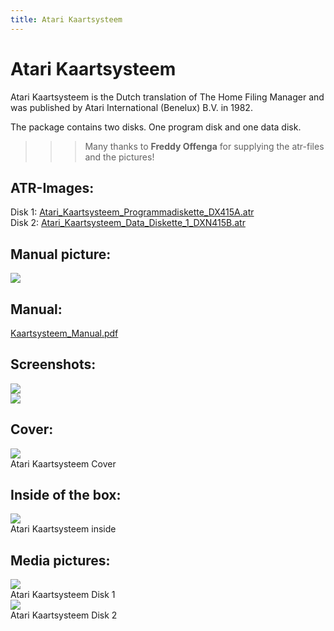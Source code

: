 ```yaml
---
title: Atari Kaartsysteem
---
```

# Atari Kaartsysteem  
Atari Kaartsysteem is the Dutch translation of The Home Filing Manager and was published by Atari International (Benelux) B.V. in 1982.  
  
The package contains two disks. One program disk and one data disk.  
  
>>> Many thanks to __Freddy Offenga__ for supplying the atr-files and the pictures!  
  
## ATR-Images:  
Disk 1: [Atari_Kaartsysteem_Programmadiskette_DX415A.atr](attachments/Atari_Kaartsysteem_Programmadiskette_DX415A.atr)  
Disk 2: [Atari_Kaartsysteem_Data_Diskette_1_DXN415B.atr](attachments/Atari_Kaartsysteem_Data_Diskette_1_DXN415B.atr)  
  
## Manual picture:  
![](attachments/kaartsysteem_handleiding.jpg)  
  
## Manual:  
[Kaartsysteem_Manual.pdf](attachments/Kaartsysteem_Manual.pdf)  
  
## Screenshots:  
![](attachments/kaartsysteem_screenshot1.jpg)  
![](attachments/kaartsysteem_screenshot2.jpg)  
  
## Cover:  
![](attachments/kaartsysteem_inlay.jpg)  
Atari Kaartsysteem Cover  
  
## Inside of the box:  
![](attachments/kaartsysteem_binnenkant.jpg)  
Atari Kaartsysteem inside  
  
## Media pictures:  
![](attachments/kaartsysteem_disk_1.jpg)  
Atari Kaartsysteem Disk 1  
![](attachments/kaartsysteem_disk_2.jpg)  
Atari Kaartsysteem Disk 2  
